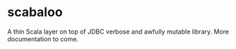 scabaloo
========

A thin Scala layer on top of JDBC verbose and awfully mutable library. More documentation to come.
